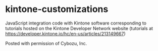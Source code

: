 # kintone-customizations
JavaScript integration code with Kintone software corresponding to tutorials hosted on the Kintone Developer Network website (tutorials at https://developer.kintone.io/hc/en-us/articles/213149667)

Posted with permission of Cybozu, Inc. 
